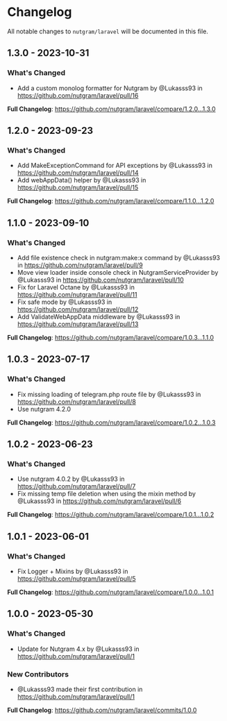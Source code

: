 # Changelog

All notable changes to `nutgram/laravel` will be documented in this file.

## 1.3.0 - 2023-10-31

### What's Changed

- Add a custom monolog formatter for Nutgram by @Lukasss93 in https://github.com/nutgram/laravel/pull/16

**Full Changelog**: https://github.com/nutgram/laravel/compare/1.2.0...1.3.0

## 1.2.0 - 2023-09-23

### What's Changed

- Add MakeExceptionCommand for API exceptions by @Lukasss93 in https://github.com/nutgram/laravel/pull/14
- Add webAppData() helper by @Lukasss93 in https://github.com/nutgram/laravel/pull/15

**Full Changelog**: https://github.com/nutgram/laravel/compare/1.1.0...1.2.0

## 1.1.0 - 2023-09-10

### What's Changed

- Add file existence check in nutgram:make:x command by @Lukasss93 in https://github.com/nutgram/laravel/pull/9
- Move view loader inside console check in NutgramServiceProvider by @Lukasss93 in https://github.com/nutgram/laravel/pull/10
- Fix for Laravel Octane by @Lukasss93 in https://github.com/nutgram/laravel/pull/11
- Fix safe mode by @Lukasss93 in https://github.com/nutgram/laravel/pull/12
- Add ValidateWebAppData middleware by @Lukasss93 in https://github.com/nutgram/laravel/pull/13

**Full Changelog**: https://github.com/nutgram/laravel/compare/1.0.3...1.1.0

## 1.0.3 - 2023-07-17

### What's Changed

- Fix missing loading of telegram.php route file by @Lukasss93 in https://github.com/nutgram/laravel/pull/8
- Use nutgram 4.2.0

**Full Changelog**: https://github.com/nutgram/laravel/compare/1.0.2...1.0.3

## 1.0.2 - 2023-06-23

### What's Changed

- Use nutgram 4.0.2 by @Lukasss93 in https://github.com/nutgram/laravel/pull/7
- Fix missing temp file deletion when using the mixin method by @Lukasss93 in https://github.com/nutgram/laravel/pull/6

**Full Changelog**: https://github.com/nutgram/laravel/compare/1.0.1...1.0.2

## 1.0.1 - 2023-06-01

### What's Changed

- Fix Logger + Mixins by @Lukasss93 in https://github.com/nutgram/laravel/pull/5

**Full Changelog**: https://github.com/nutgram/laravel/compare/1.0.0...1.0.1

## 1.0.0 - 2023-05-30

### What's Changed

- Update for Nutgram 4.x by @Lukasss93 in https://github.com/nutgram/laravel/pull/1

### New Contributors

- @Lukasss93 made their first contribution in https://github.com/nutgram/laravel/pull/1

**Full Changelog**: https://github.com/nutgram/laravel/commits/1.0.0
